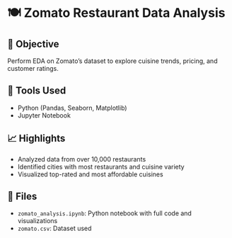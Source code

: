 # 🍽️ Zomato Restaurant Data Analysis

## 📌 Objective
Perform EDA on Zomato’s dataset to explore cuisine trends, pricing, and customer ratings.

## 🔧 Tools Used
- Python (Pandas, Seaborn, Matplotlib)
- Jupyter Notebook

## 📈 Highlights
- Analyzed data from over 10,000 restaurants
- Identified cities with most restaurants and cuisine variety
- Visualized top-rated and most affordable cuisines

## 📁 Files
- `zomato_analysis.ipynb`: Python notebook with full code and visualizations
- `zomato.csv`: Dataset used

